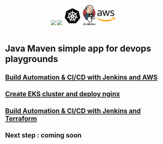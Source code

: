 <div align="center">
<img width="60" src="https://raw.githubusercontent.com/gilbarbara/logos/master/logos/docker-icon.svg"/>
<img width="60" src="https://raw.githubusercontent.com/gilbarbara/logos/master/logos/terraform-icon.svg"/>
<img width="60" src="images/kubernetes.svg"/>
<img width="40" src="images/jenkins.svg"/>
<img width="60" src="images/amazon-aws.svg"/>

</div>

<br>

# Java Maven simple app for devops playgrounds


## [Build Automation & CI/CD with Jenkins and AWS](https://github.com/hotiaDiallo/devops-java-maven-app/tree/jenkins-jobs)


## [Create EKS cluster and deploy nginx](https://github.com/hotiaDiallo/devops-java-maven-app/tree/eks-cluster-with-node-group)


## [Build Automation & CI/CD with Jenkins and Terraform](https://github.com/hotiaDiallo/devops-java-maven-app/tree/sshagent-terraform)

## Next step : coming soon
